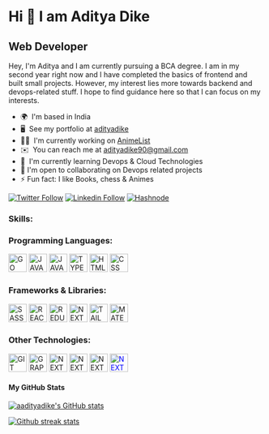 # Hi 👋 I am Aditya Dike
## Web Developer
Hey, I'm Aditya and I am currently pursuing a BCA degree. I am in my second year right now and I have completed the basics of frontend and built small projects. However, my interest lies more towards backend and devops-related stuff. I hope to find guidance here so that I can focus on my interests.

* 🌍  I'm based in India
* 🖥️  See my portfolio at [adityadike](https://bento.me/adityadike)
* 👨‍💻  I'm currently working on [AnimeList](https://github.com/aadityadike/AnimeList)
* ✉️  You can reach me at [adityadike90@gmail.com](mailto:adityadike90@gmail.com)
* 🧠  I'm currently learning Devops & Cloud Technologies
* 🤝  I'm open to collaborating on Devops related projects
* ⚡ Fun fact: I like Books, chess & Animes


[![Twitter Follow](https://img.shields.io/badge/Twitter-1DA1F2?style=for-the-badge&logo=twitter&logoColor=white)](https://twitter.com/adityastwt1)
[![Linkedin Follow](https://img.shields.io/badge/Linkedin-0077B5?style=for-the-badge&logo=linkedin&logoColor=white)](https://www.linkedin.com/in/adityadike/)
[![Hashnode](https://img.shields.io/badge/Hashnode-2962FF?style=for-the-badge&logo=hashnode&logoColor=white)]( https://adityadike.hashnode.dev/)



<h3 align="left">Skills:</h3>
<h3 align="left"> Programming Languages: </h3>
<p align="left">
<a href="https://golang.org/doc/" target="_blank" rel="noreferrer"><img src="https://cdn.jsdelivr.net/gh/devicons/devicon/icons/go/go-original.svg" width="36" height="36" alt="GO" /></a>
<a href="https://docs.oracle.com/en/java/" target="_blank" rel="noreferrer"><img src="https://cdn.jsdelivr.net/gh/devicons/devicon/icons/java/java-original.svg" width="36" height="36" alt="JAVA" /></a>
<a href="https://www.javascript.com/" target="_blank" rel="noreferrer"><img src="https://cdn.jsdelivr.net/gh/devicons/devicon/icons/javascript/javascript-original.svg" width="36" height="36" alt="JAVASCRIPT" /></a>
<a href="https://www.typescriptlang.org/" target="_blank" rel="noreferrer"><img src="https://cdn.jsdelivr.net/gh/devicons/devicon/icons/typescript/typescript-original.svg" width="36" height="36" alt="TYPESCRIPT" /></a>
<a href="https://developer.mozilla.org/en-US/docs/Web/HTML" target="_blank" rel="noreferrer"><img src="https://cdn.jsdelivr.net/gh/devicons/devicon/icons/html5/html5-original.svg" width="36" height="36" alt="HTML" /></a> 
<a href="https://developer.mozilla.org/en-US/docs/Web/CSS" target="_blank" rel="noreferrer"><img src="https://cdn.jsdelivr.net/gh/devicons/devicon/icons/css3/css3-original.svg" width="36" height="36" alt="CSS" /></a> 
 </p>
 <h3 align="left">Frameworks & Libraries: </h3>
 <p align="left">
<a href="https://sass-lang.com/" target="_blank" rel="noreferrer"><img src="https://cdn.jsdelivr.net/gh/devicons/devicon/icons/sass/sass-original.svg" width="36" height="36" alt="SASS" /></a> 
<a href="https://reactjs.org/" target="_blank" rel="noreferrer"><img src="https://cdn.jsdelivr.net/gh/devicons/devicon/icons/react/react-original.svg" width="36" height="36" alt="REACT" /></a> 
<a href="https://redux.js.org/" target="_blank" rel="noreferrer"><img src="https://cdn.jsdelivr.net/gh/devicons/devicon/icons/redux/redux-original.svg" width="36" height="36" alt="REDUX" /></a> 
<a href="https://nextjs.org/" target="_blank" rel="noreferrer"><img src="https://cdn.jsdelivr.net/gh/devicons/devicon/icons/nextjs/nextjs-original.svg" width="36" height="36" alt="NEXTJS" /></a> 
<a href="https://tailwindcss.com/" target="_blank" rel="noreferrer"><img src="https://cdn.jsdelivr.net/gh/devicons/devicon/icons/tailwindcss/tailwindcss-plain.svg" width="36" height="36" alt="TAILWINDCSS" /></a> 
<a href="https://material-ui.com/" target="_blank" rel="noreferrer"><img src="https://cdn.jsdelivr.net/gh/devicons/devicon/icons/materialui/materialui-original.svg" width="36" height="36" alt="MATERIALUI" /></a> 
   </p>
  <h3 align="left">Other Technologies: </h3>
  <p align="left">
<a href="https://git-scm.com/" target="_blank" rel="noreferrer"><img src="https://cdn.jsdelivr.net/gh/devicons/devicon/icons/git/git-original.svg" width="36" height="36" alt="GIT" /></a>
<a href="https://graphql.org/" target="_blank" rel="noreferrer"><img src="https://cdn.jsdelivr.net/gh/devicons/devicon/icons/graphql/graphql-plain.svg" width="36" height="36" alt="GRAPHQL" /></a>
   <a href="https://nextjs.org/" target="_blank" rel="noreferrer"><img src="https://cdn.jsdelivr.net/npm/devicons@1.8.0/!SVG/docker.svg" width="36" height="36" alt="NEXTJS" /></a> 
    <a href="https://nextjs.org/" target="_blank" rel="noreferrer"><img src="https://cdn.jsdelivr.net/npm/devicons@1.8.0/!SVG/npm.svg" width="36" height="36" alt="NEXTJS" /></a> 
    <a href="https://nextjs.org/" target="_blank" rel="noreferrer"><img src="https://cdn.jsdelivr.net/npm/devicons@1.8.0/!SVG/visualstudio.svg" width="36" height="36" alt="NEXTJS" /></a> 
    <a href="https://nextjs.org/" target="_blank" rel="noreferrer" style="color:blue"><img src="https://cdn.jsdelivr.net/npm/devicons@1.8.0/!SVG/linux.svg" width="36" height="36" alt="NEXTJS" /></a> 
  </p>




<h4>My GitHub Stats</h4>
<a href="http://www.github.com/aadityadike"><img src="https://github-readme-stats.vercel.app/api?username=aadityadike&show_icons=true&title_color=c792ea&icon_color=ffeb95&text_color=7fdbca&bg_color=011627&hide_border=true" alt="aadityadike's GitHub stats" /></a>

<a href="http://www.github.com/aadityadike"><img src="https://github-readme-streak-stats.herokuapp.com/?user=aadityadike&stroke=c792ea&background=011627&ring=c792ea&fire=ffeb95&currStreakNum=ffeb95&currStreakLabel=ffeb95&sideNums=c792ea&sideLabels=c792ea&dates=7fdbca&hide_border=true" alt="Github streak stats"/></a>






 
